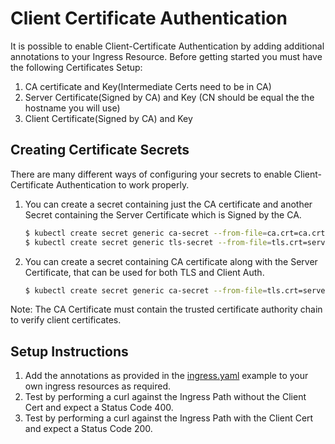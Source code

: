 # Client Certificate Authentication

It is possible to enable Client-Certificate Authentication by adding additional annotations to your Ingress Resource.
Before getting started you must have the following Certificates Setup:

1. CA certificate and Key(Intermediate Certs need to be in CA)
2. Server Certificate(Signed by CA) and Key (CN should be equal the the hostname you will use)
3. Client Certificate(Signed by CA) and Key

## Creating Certificate Secrets

There are many different ways of configuring your secrets to enable Client-Certificate
Authentication to work properly.

1. You can create a secret containing just the CA certificate and another
    Secret containing the Server Certificate which is Signed by the CA.
    ```bash
    $ kubectl create secret generic ca-secret --from-file=ca.crt=ca.crt
    $ kubectl create secret generic tls-secret --from-file=tls.crt=server.crt --from-file=tls.key=server.key
    ```

2. You can create a secret containing CA certificate along with the Server
    Certificate, that can be used for both TLS and Client Auth.
    ```bash
    $ kubectl create secret generic ca-secret --from-file=tls.crt=server.crt --from-file=tls.key=server.key --from-file=ca.crt=ca.crt
    ```
    
Note: The CA Certificate must contain the trusted certificate authority chain to verify client certificates.
    
## Setup Instructions

1. Add the annotations as provided in the [ingress.yaml](ingress.yaml) example to your own ingress resources as required.
2. Test by performing a curl against the Ingress Path without the Client Cert and expect a Status Code 400.
3. Test by performing a curl against the Ingress Path with the Client Cert and expect a Status Code 200.

